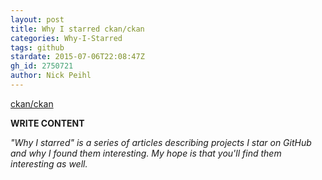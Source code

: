 ```yaml
---
layout: post
title: Why I starred ckan/ckan
categories: Why-I-Starred
tags: github
stardate: 2015-07-06T22:08:47Z
gh_id: 2750721
author: Nick Peihl
---
```


[ckan/ckan](https://github.com/ckan/ckan)

**WRITE CONTENT**

*"Why I starred" is a series of articles describing projects I star on GitHub and why I found them interesting. My hope is that you'll find them interesting as well.*

